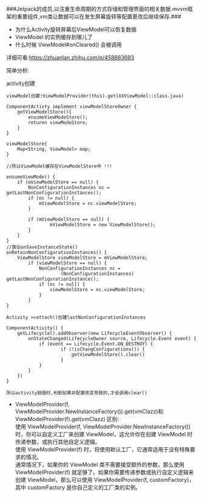 ###Jetpack的成员,以注重生命周期的方式存储和管理界面的相关数据.mvvm框架的重要组件,vm类让数据可以在发生屏幕旋转等配置更改后继续保存.###

- 为什么Activity旋转屏幕后ViewModel可以恢复数据
- ViewModel 的实例缓存到哪儿了
- 什么时候 ViewModel#onCleared() 会被调用

详细可看:https://zhuanlan.zhihu.com/p/458663693

简单分析:

activity创建
```
viewModel创建:ViewModelProvider(this).get(XXViewModel::class.java)

ComponentActivty implement viewModelStoreOwner {
    getViewModelStore(){
        ensumeViewModeStore();
        returen viewModeStore;
    }
}

viewModelStore{
    Map<String, ViewModel> map;
}

//所以ViewModel缓存在ViewModelStore中 !!!

ensumeViewMode() {
    if (mViewModelStore == null) {
        NonConfigurationInstances nc = getLastNonConfigurationInstances();
        if (nc != null) {
            mViewModelStore = nc.viewModelStore;
        }

        if (mViewModelStore == null) {
                mViewModelStore = new ViewModelStore();
        }
    } 
}
//类似onSaveInstanceState()
onRetainNonConfigurationInstances() {
    ViewModelStore viewModelStore = mViewModelStore;
        if (viewModelStore == null) {
            NonConfigurationInstances nc =
                    (NonConfigurationInstances) getLastNonConfigurationInstance();
            if (nc != null) {
                viewModelStore = nc.viewModelStore;
            }
        }
}

Activity >>attach()创建lastNonConfigurationInstances

ComponentActivity() {
    getLifecycle().addObserver(new LifecycleEventObserver() {
        onStateChanged(LifecycleOwner source, Lifecycle.Event event) {
            if (event == Lifecycle.Event.ON_DESTROY) {
                    if (!isChangConfigurations()) {
                        getViewModelStore().clear()
                    }
            }
        }
    })
}

所以activity销毁时,判断如果非配置改变导致的,才会调用clear()

```
- ViewModelProvider(f, ViewModelProvider.NewInstanceFactory()).get(vmClazz)和ViewModelProvider(f).get(vmClazz) 区别:   
使用 ViewModelProvider(f, ViewModelProvider.NewInstanceFactory()) 时，你可以自定义工厂来创建 ViewModel，这允许你在创建 ViewModel 时传递参数，或执行其他自定义逻辑。   
使用 ViewModelProvider(f) 时，将使用默认工厂，它通常适用于没有特殊要求的情况。   
通常情况下，如果你的 ViewModel 类不需要接受额外的参数，那么使用 ViewModelProvider(f) 就足够了。如果你需要传递参数或执行自定义逻辑来创建 ViewModel，那么可以使用 ViewModelProvider(f, customFactory)，其中 customFactory 是你自己定义的工厂类的实例。    




